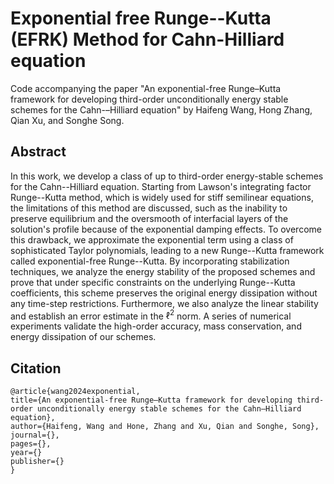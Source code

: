 # Exponential free Runge--Kutta (EFRK) Method for Cahn-Hilliard equation

Code accompanying the paper "An exponential-free Runge–Kutta framework for developing third-order
unconditionally energy stable schemes for the Cahn-–Hilliard equation" by Haifeng Wang, Hong Zhang, Qian Xu, and Songhe Song.

## Abstract

In this work, we develop a class of up to third-order energy-stable schemes for the Cahn--Hilliard equation. Starting from Lawson's integrating factor Runge--Kutta method, which is widely used for stiff semilinear equations, the limitations of this method are discussed, such as the inability to preserve equilibrium and the oversmooth of interfacial layers of the solution's profile because of the exponential damping effects. To overcome this drawback, we approximate the exponential term using a class of sophisticated Taylor polynomials, leading to a new Runge--Kutta framework called exponential-free Runge--Kutta. By incorporating stabilization techniques, we analyze the energy stability of the proposed schemes and prove that under specific constraints on the underlying Runge--Kutta coefficients, this scheme preserves the original energy dissipation without any time-step restrictions. Furthermore, we also analyze the linear stability and establish an error estimate in the $\ell^2$ norm. A series of numerical experiments validate the high-order accuracy, mass conservation, and energy dissipation of our schemes.


## Citation

```
@article{wang2024exponential,
title={An exponential-free Runge–Kutta framework for developing third-order unconditionally energy stable schemes for the Cahn–Hilliard equation},
author={Haifeng, Wang and Hone, Zhang and Xu, Qian and Songhe, Song},
journal={},
pages={},
year={}
publisher={}
}
```
